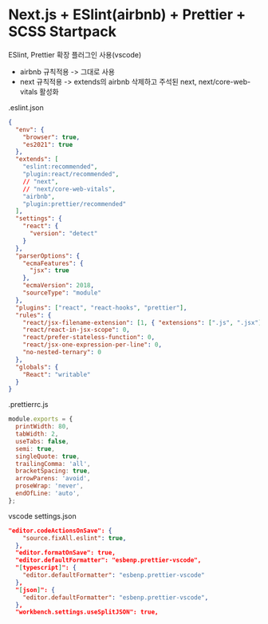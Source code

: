 # Next.js + ESlint(airbnb) + Prettier + SCSS Startpack

ESlint, Prettier 확장 플러그인 사용(vscode)

- airbnb 규칙적용 -> 그대로 사용
- next 규칙적용 -> extends의 airbnb 삭제하고 주석된 next, next/core-web-vitals 활성화

.eslint.json

```json
{
  "env": {
    "browser": true,
    "es2021": true
  },
  "extends": [
    "eslint:recommended",
    "plugin:react/recommended",
    // "next",
    // "next/core-web-vitals",
    "airbnb",
    "plugin:prettier/recommended"
  ],
  "settings": {
    "react": {
      "version": "detect"
    }
  },
  "parserOptions": {
    "ecmaFeatures": {
      "jsx": true
    },
    "ecmaVersion": 2018,
    "sourceType": "module"
  },
  "plugins": ["react", "react-hooks", "prettier"],
  "rules": {
    "react/jsx-filename-extension": [1, { "extensions": [".js", ".jsx"] }],
    "react/react-in-jsx-scope": 0,
    "react/prefer-stateless-function": 0,
    "react/jsx-one-expression-per-line": 0,
    "no-nested-ternary": 0
  },
  "globals": {
    "React": "writable"
  }
}
```

.prettierrc.js

```js
module.exports = {
  printWidth: 80,
  tabWidth: 2,
  useTabs: false,
  semi: true,
  singleQuote: true,
  trailingComma: 'all',
  bracketSpacing: true,
  arrowParens: 'avoid',
  proseWrap: 'never',
  endOfLine: 'auto',
};
```

vscode settings.json

```json
"editor.codeActionsOnSave": {
    "source.fixAll.eslint": true,
  },
  "editor.formatOnSave": true,
  "editor.defaultFormatter": "esbenp.prettier-vscode",
  "[typescript]": {
    "editor.defaultFormatter": "esbenp.prettier-vscode"
  },
  "[json]": {
    "editor.defaultFormatter": "esbenp.prettier-vscode",
  },
  "workbench.settings.useSplitJSON": true,
```
